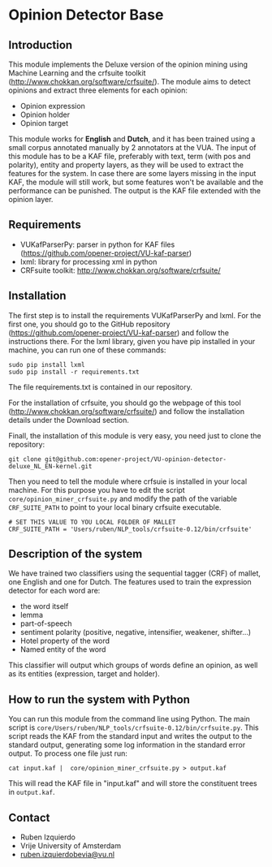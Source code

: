 Opinion Detector Base
=====================

Introduction
------------

This module implements the Deluxe version of the opinion mining using Machine
Learning and the crfsuite toolkit (http://www.chokkan.org/software/crfsuite/).
The module aims to detect opinions and extract three elements for each opinion:

* Opinion expression
* Opinion holder
* Opinion target

This module works for **English** and **Dutch**, and it has been trained using
a small corpus annotated manually by 2 annotators at the VUA. The input of this
module has to be a KAF file, preferably with text, term (with pos and
polarity), entity and property layers, as they will be used to extract the
features for the system. In case there are some layers missing in the input
KAF, the module will still work, but some features won't be available and the
performance can be punished. The output is the KAF file extended with the
opinion layer.

Requirements
-----------
* VUKafParserPy: parser in python for KAF files
  (<https://github.com/opener-project/VU-kaf-parser>)
* lxml: library for processing xml in python
* CRFsuite toolkit: http://www.chokkan.org/software/crfsuite/

Installation
------------

The first step is to install the requirements VUKafParserPy and lxml. For the
first one, you should go to the GitHub repository
(<https://github.com/opener-project/VU-kaf-parser>) and follow the instructions
there. For the lxml library, given you have pip installed in your machine, you
can run one of these commands:

    sudo pip install lxml
    sudo pip install -r requirements.txt

The file requirements.txt is contained in our repository.

For the installation of crfsuite, you should go the webpage of this tool
(<http://www.chokkan.org/software/crfsuite/>) and follow the installation
details under the Download section.

Finall, the installation of this module is very easy, you need just to clone
the repository:

    git clone git@github.com:opener-project/VU-opinion-detector-deluxe_NL_EN-kernel.git

Then you need to tell the module where crfsuie is installed in your local
machine. For this purpose you have to edit the script
`core/opinion_miner_crfsuite.py` and modify the path of the variable
`CRF_SUITE_PATH` to point to your local binary crfsuite executable.

    # SET THIS VALUE TO YOU LOCAL FOLDER OF MALLET
    CRF_SUITE_PATH = 'Users/ruben/NLP_tools/crfsuite-0.12/bin/crfsuite'

Description of the system
-------------------------

We have trained two classifiers using the sequential tagger (CRF) of mallet,
one English and one for Dutch. The features used to train the expression
detector for each word are:

* the word itself
* lemma
* part-of-speech
* sentiment polarity (positive, negative, intensifier, weakener, shifter...)
* Hotel property of the word
* Named entity of the word


This classifier will output which groups of words define an opinion, as well as
its entities (expression, target and holder).

How to run the system with Python
--------------------------------

You can run this module from the command line using Python. The main script is
`core/Users/ruben/NLP_tools/crfsuite-0.12/bin/crfsuite.py`. This script reads
the KAF from the standard input and writes the output to the standard output,
generating some log information in the standard error output. To process one
file just run:

    cat input.kaf |  core/opinion_miner_crfsuite.py > output.kaf

This will read the KAF file in "input.kaf" and will store the constituent trees
in `output.kaf`.

Contact
------

* Ruben Izquierdo
* Vrije University of Amsterdam
* ruben.izquierdobevia@vu.nl